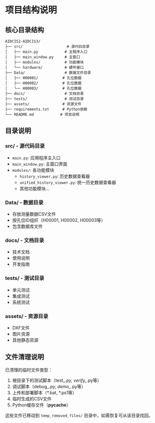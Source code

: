 # 项目结构说明

## 核心目录结构

```
AIDCIS2-AIDCIS3/
├── src/                    # 源代码目录
│   ├── main.py            # 主程序入口
│   ├── main_window.py     # 主窗口
│   ├── modules/           # 功能模块
│   └── hardware/          # 硬件接口
├── Data/                  # 数据文件目录
│   ├── H00001/           # 孔位数据
│   ├── H00002/           # 孔位数据
│   └── H00003/           # 孔位数据
├── docs/                  # 文档目录
├── tests/                 # 测试目录
├── assets/               # 资源文件
├── requirements.txt      # Python依赖
└── README.md            # 项目说明
```

## 目录说明

### src/ - 源代码目录
- `main.py`: 应用程序主入口
- `main_window.py`: 主窗口界面
- `modules/`: 各功能模块
  - `history_viewer.py`: 历史数据查看器
  - `unified_history_viewer.py`: 统一历史数据查看器
  - 其他功能模块...

### Data/ - 数据目录
- 存放测量数据CSV文件
- 按孔位ID组织（H00001, H00002, H00003等）
- 包含数据库文件

### docs/ - 文档目录
- 技术文档
- 使用说明
- 开发指南

### tests/ - 测试目录
- 单元测试
- 集成测试
- 系统测试

### assets/ - 资源目录
- DXF文件
- 图片资源
- 其他静态资源

## 文件清理说明

已清理的临时文件类型：
1. 根目录下的测试脚本（test_*.py, verify_*.py等）
2. 调试脚本（debug_*.py, demo_*.py等）
3. 上传和部署脚本（*.bat, *.ps1等）
4. 临时生成的CSV文件
5. Python缓存文件（__pycache__）

这些文件已移动到 `temp_removed_files/` 目录中，如需恢复可从该目录找回。

